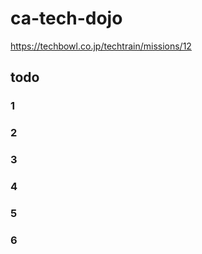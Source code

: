 # ca-tech-dojo
https://techbowl.co.jp/techtrain/missions/12

## todo
### 1
### 2
### 3
### 4
### 5
### 6
